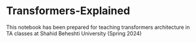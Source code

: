 # Transformers-Explained
This notebook has been prepared for teaching transformers architecture in TA classes at Shahid Beheshti University (Spring 2024)
